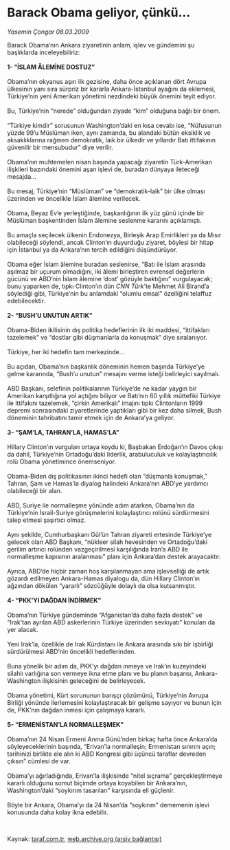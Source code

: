 # Barack Obama geliyor, çünkü...

*Yasemin Çongar 08.03.2009*

<div class="taraf_structure_2col_1zq">
<div class="margen_n">



 <p>Barack Obama’nın Ankara ziyaretinin anlam, işlev ve gündemini şu başlıklarda inceleyebiliriz:<b> <br/><br/>1- “İSLAM ÂLEMİNE DOSTUZ”</b> <br/><br/>Obama’nın okyanus aşırı ilk gezisine, daha önce açıklanan dört Avrupa ülkesinin yanı sıra sürpriz bir kararla Ankara-İstanbul ayağını da eklemesi, Türkiye’nin yeni Amerikan yönetimi nezdindeki büyük önemini teyit ediyor. <br/><br/>Bu, Türkiye’nin “nerede” olduğundan ziyade “kim” olduğuna bağlı bir önem. <br/><br/>“Türkiye kimdir” sorusunun Washington’daki en kısa cevabı ise, “Nüfusunun yüzde 99’u Müslüman iken, aynı zamanda, bu alandaki bütün eksiklik ve aksaklıklarına rağmen demokratik, laik bir ülkedir ve yıllardır Batı ittifakının güvenilir bir mensubudur” diye verilir. <br/><br/>Obama’nın muhtemelen nisan başında yapacağı ziyaretin Türk-Amerikan ilişkileri bazındaki önemini aşan işlevi de, buradan dünyaya ileteceği mesajda... <br/><br/>Bu mesaj, Türkiye’nin “Müslüman” ve “demokratik-laik” bir ülke olması üzerinden ve öncelikle İslam âlemine verilecek. <br/><br/>Obama, Beyaz Ev’e yerleştiğinde, başkanlığının ilk yüz günü içinde bir Müslüman başkentinden İslam âlemine seslenme kararını açıklamıştı. <br/><br/>Bu amaçla seçilecek ülkenin Endonezya, Birleşik Arap Emirlikleri ya da Mısır olabileceği söylendi, ancak Clinton’ın duyurduğu ziyaret, böylesi bir hitap için İstanbul ya da Ankara’nın tercih edildiğini düşündürüyor. <br/><br/>Obama eğer İslam âlemine buradan seslenirse, “Batı ile İslam arasında aşılmaz bir uçurum olmadığını, iki âlemi birleştiren evrensel değerlerin gücünü ve ABD’nin İslam âlemine ‘dost’ gözüyle baktığını” vurgulayacak; bunu yaparken de, tıpkı Clinton’ın dün <i>CNN Türk</i>’te Mehmet Ali Birand’a söylediği gibi, Türkiye’nin bu anlamdaki “olumlu emsal” özelliğini telaffuz edebilecektir. <b><br/><br/>2- “BUSH’U UNUTUN ARTIK”</b> <br/><br/>Obama-Biden ikilisinin dış politika hedeflerinin ilk iki maddesi, “ittifakları tazelemek” ve “dostlar gibi düşmanlarla da konuşmak” diye sıralanıyor. <br/><br/>Türkiye, her iki hedefin tam merkezinde... <br/><br/>Bu açıdan, Obama’nın başkanlık döneminin hemen başında Türkiye’ye gelme kararında, “Bush’u unutun” mesajını verme isteği belirleyici sayılmalı. <br/><br/>ABD Başkanı, selefinin politikalarının Türkiye’de ne kadar yaygın bir Amerikan karşıtlığına yol açtığını biliyor ve Batı’nın 60 yıllık müttefiki Türkiye ile ittifakını tazelemek, “çirkin Amerikalı” imajını tıpkı Clintonların 1999 depremi sonrasındaki ziyaretlerinde yaptıkları gibi bir kez daha silmek, Bush döneminin tahribatını tamir etmek için de Ankara’ya geliyor.<b> <br/><br/>3- “ŞAM’LA, TAHRAN’LA, HAMAS’LA”</b> <br/><br/>Hillary Clinton’ın vurguları ortaya koydu ki, Başbakan Erdoğan’ın Davos çıkışı da dahil, Türkiye’nin Ortadoğu’daki liderlik, arabuluculuk ve kolaylaştırıcılık rolü Obama yönetimince önemseniyor. <br/><br/>Obama-Biden dış politikasının ikinci hedefi olan “düşmanla konuşmak,” Tahran, Şam ve Hamas’la diyalog halindeki Ankara’nın ABD’ye yardımcı olabileceği bir alan. <br/><br/>ABD, Suriye ile normalleşme yönünde adım atarken, Obama’nın da Türkiye’nin İsrail-Suriye görüşmelerini kolaylaştırıcı rolünü sürdürmesini talep etmesi şaşırtıcı olmaz. <br/><br/>Aynı şekilde, Cumhurbaşkanı Gül’ün Tahran ziyareti ertesinde Türkiye’ye gelecek olan ABD Başkanı, “nükleer silah hevesinden ve Ortadoğu’daki gerilim artırıcı rolünden vazgeçirilmesi karşılığında İran’a ABD ile normalleşme kapısının aralanması” planı için Ankara’dan destek arayacaktır. <br/><br/>Ayrıca, ABD’de hiçbir zaman hoş karşılanmayan ama işlevselliği de artık gözardı edilmeyen Ankara-Hamas diyalogu da, dün Hillary Clinton’ın ağzından dökülen “yararlı” sözcüğüyle dolaylı da olsa kutsanmıştır.<b> <br/><br/>4- “PKK’YI DAĞDAN İNDİRMEK”</b> <br/><br/>Obama’nın Türkiye gündeminde “Afganistan’da daha fazla destek” ve “Irak’tan ayrılan ABD askerlerinin Türkiye üzerinden sevkıyatı” konuları da yer alacak. <br/><br/>Yeni Irak’la, özellikle de Irak Kürdistanı ile Ankara arasında sıkı bir işbirliği sürdürülmesi ABD’nin öncelikli hedeflerinden. <br/><br/>Buna yönelik bir adım da, PKK’yı dağdan inmeye ve Irak’ın kuzeyindeki silahlı varlığına son vermeye ikna etme planı ve bu planın başarısı, Ankara-Washington ilişkisinin geleceğini de belirleyecek. <br/><br/>Obama yönetimi, Kürt sorununun barışçı çözümünü, Türkiye’nin Avrupa Birliği yönünde ilerlemesini kolaylaştıracak bir gelişme sayıyor ve bunun için de, PKK’nın dağdan inmesi için çalışmaya kararlı.<b> <br/><br/>5- “ERMENİSTAN’LA NORMALLEŞMEK”</b> <br/><br/>Obama’nın 24 Nisan Ermeni Anma Günü’nden birkaç hafta önce Ankara’da söyleyeceklerinin başında, “Erivan’la normalleşin; Ermenistan sınırını açın; tarihinizi birlikte ele alın ki ABD Kongresi gibi üçüncü taraflar devreden çıksın” cümlesi de var. <br/><br/>Obama’yı ağırladığında, Erivan’la ilişkisinde “nitel sıçrama” gerçekleştirmeye kararlı olduğunu somut biçimde ortaya koyabilen bir Ankara’nın, Washington’daki “soykırım tasarıları” karşısında eli güçlenir. <br/><br/>Böyle bir Ankara, Obama’yı da 24 Nisan’da “soykırım” dememenin işlevi konusunda daha kolay ikna edebilir.</p>

<br/>


<div id="taraf_not">
</div>

</div>


</div>

Kaynak: [taraf.com.tr](http://www.taraf.com.tr:80/makale/4381.htm), [web.archive.org (arşiv bağlantısı)](http://web.archive.org/web/20090515135701/http://www.taraf.com.tr:80/makale/4381.htm)
